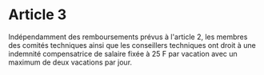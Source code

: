 # Article 3

Indépendamment des remboursements prévus à l'article 2, les membres des comités techniques ainsi que les conseillers techniques ont droit à une indemnité compensatrice de salaire fixée à 25 F par vacation avec un maximum de deux vacations par jour.
